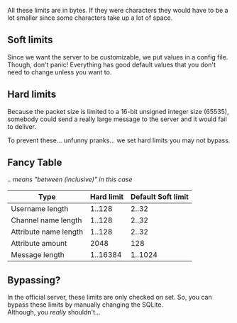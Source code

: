 All these limits are in bytes. If they were characters they would have to be a lot smaller
since some characters take up a lot of space.

## Soft limits

Since we want the server to be customizable, we put values in a config file.
Though, don't panic! Everything has good default values that you don't need to change
unless you want to.

## Hard limits

Because the packet size is limited to a 16-bit unsigned integer size (65535),
somebody could send a really large message to the server and it would fail to deliver.

To prevent these... unfunny pranks... we set hard limits you may not bypass.

## Fancy Table

*.. means "between (inclusive)" in this case*

| Type                  | Hard limit | Default Soft limit |
| --------------------- | ---------- | ------------------ |
| Username length       | 1..128     | 2..32              |
| Channel name length   | 1..128     | 2..32              |
| Attribute name length | 1..128     | 2..32              |
| Attribute amount      | 2048       | 128                |
| Message length        | 1..16384   | 1..1024            |

## Bypassing?

In the official server, these limits are only checked on set.
So, you can bypass these limits by manually changing the SQLite.  
Although, you *really* shouldn't...
